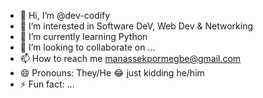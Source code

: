 - 👋 Hi, I’m @dev-codify
- 👀 I’m interested in Software DeV, Web Dev & Networking
- 🌱 I’m currently learning Python
- 💞️ I’m looking to collaborate on ...
- 📫 How to reach me manassekpormegbe@gmail.com
- 😄 Pronouns: They/He 😂 just kidding he/him
- ⚡ Fun fact: ...

<!---
dev-codify/dev-codify is a ✨ special ✨ repository because its `README.md` (this file) appears on your GitHub profile.
You can click the Preview link to take a look at your changes.
--->
